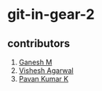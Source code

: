 # git-in-gear-2
## contributors
1. [Ganesh M](https://github.com/prodev717)
2. [Vishesh Agarwal](https://github.com/not-wish)
3. [Pavan Kumar K](https;//github.com/Think-big2917)